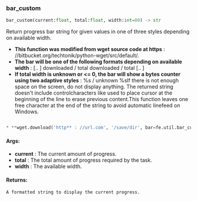 

### bar_custom
```python
bar_custom(current:float, total:float, width:int=80) -> str
```
Return progress bar string for given values in one of three styles depending on available width.
* **This function was modified from wget source code at https** : //bitbucket.org/techtonik/python-wget/src/default/.
* **The bar will be one of the following formats depending on available width** :     [..  ] downloaded / total    downloaded / total    [.. ]
* **If total width is unknown or <= 0, the bar will show a bytes counter using two adaptive styles** :     %s / unknown    %sIf there is not enough space on the screen, do not display anything. The returned string doesn't include controlcharacters like  used to place cursor at the beginning of the line to erase previous content.This function leaves one free character at the end of the string to avoid automatic linefeed on Windows.
```python

* **wget.download('http** : //url.com', '/save/dir', bar=fe.util.bar_custom)
```

#### Args:

* **current** :  The current amount of progress.
* **total** :  The total amount of progress required by the task.
* **width** :  The available width.

#### Returns:
    A formatted string to display the current progress.